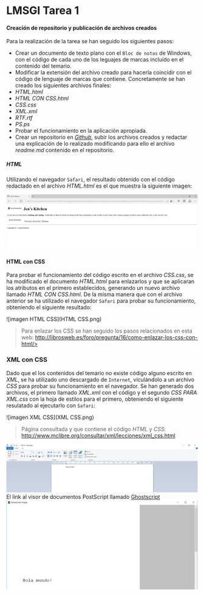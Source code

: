 # LMSGI Tarea 1
#### Creación de repositorio y publicación de archivos creados
Para la realización de la tarea se han seguido los siguientes pasos:
* Crear un documento de texto plano con el `Bloc de notas` de Windows, con el código de cada uno de los leguajes de marcas incluído en el contenido del temario.
* Modificar la extensión del archivo creado para hacerla coincidir con el código de lenguaje de marcas que contiene. Concretamente se han creado los siguientes archivos finales:
 * _HTML.html_
 * _HTML CON CSS.html_
 * _CSS.css_
 * _XML.xml_
 * _RTF.rtf_
 * _PS.ps_
* Probar el funcionamiento en la aplicación apropiada.
* Crear un repositorio en [_Github_](www.github.com), subir los archivos creados y redactar una explicación de lo realizado modificando para ello el archivo _readme.md_ contenido en el repositorio.

##### HTML

Utilizando el navegador `Safari`, el resultado obtenido con el código redactado en el archivo _HTML.html_ es el que muestra la siguiente imagen:

![imagen HTML](HTML.png)

#### HTML con CSS

Para probar el funcionamiento del código escrito en el archivo _CSS.css_, se ha modificado el documento _HTML.html_ para enlazarlos y que se aplicaran los atributos en el primero establecidos, generando un nuevo archivo llamado _HTML CON CSS.html_. De la misma manera que con el archivo anterior se ha utilizado el navegador `Safari` para probar su funcionamiento, obteniendo el siguiente resultado:

![imagen HTML CSS](HTML CSS.png)

>Para enlazar los CSS se han seguido los pasos relacionados en esta web: http://librosweb.es/foro/pregunta/16/como-enlazar-los-css-con-html/>

### XML con CSS

Dado que el los contenidos del temario no existe código alguno escrito en _XML_, se ha utilizado uno descargado de `Internet`, vículándolo a un archivo _CSS_ para probar su funcionamiento en el navegador. Se han generado dos archivos, el primero llamado _XML.xml_ con el código y el segundo _CSS PARA XML.css_ con la hoja de estilos para el primero, obteniendo el siguiente resulatado al ejecutarlo con `Safari`:

![imagen XML CSS](XML CSS.png)

>Página consultada y que contiene el código _HTML_ y _CSS_: http://www.mclibre.org/consultar/xml/lecciones/xml_css.html

![imagen RTF](RTF.png)
El link al visor de documentos PostScript llamado [Ghostscript](http://www.ghostscript.com/)
![imagen PS](PS.png)

